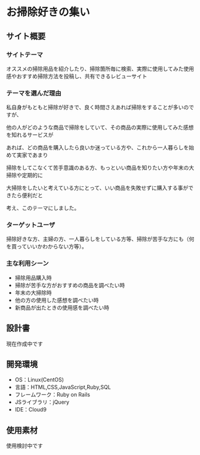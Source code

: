 # お掃除好きの集い

## サイト概要
### サイトテーマ
<p>オススメの掃除用品を紹介したり、掃除箇所毎に検索、実際に使用してみた使用感やおすすめ掃除方法を投稿し、共有できるレビューサイト</p>


### テーマを選んだ理由
<p>私自身がもともと掃除が好きで、良く時間さえあれば掃除をすることが多いのですが、</p>
<p>他の人がどのような商品で掃除をしていて、その商品の実際に使用してみた感想を知れるサービスが</p>
<p>あれば、どの商品を購入したら良いか迷っている方や、これから一人暮らしを始めて実家であまり</p>
<p>掃除をしてこなくて苦手意識のある方、もっといい商品を知りたい方や年末の大掃除や定期的に</p>
<p>大掃除をしたいと考えている方にとって、いい商品を失敗せずに購入する事ができたら便利だと</p>
<p>考え、このテーマにしました。</p>

### ターゲットユーザ
<p>掃除好きな方、主婦の方、一人暮らしをしている方等、掃除が苦手な方にも（何を買っていいかわからない方等）。</p>


### 主な利用シーン
- 掃除用品購入時
- 掃除が苦手な方がおすすめの商品を調べたい時
- 年末の大掃除時
- 他の方の使用した感想を調べたい時
- 新商品が出たときの使用感を調べたい時


## 設計書
現在作成中です


## 開発環境
- OS：Linux(CentOS)
- 言語：HTML,CSS,JavaScript,Ruby,SQL
- フレームワーク：Ruby on Rails
- JSライブラリ：jQuery
- IDE：Cloud9


## 使用素材
使用検討中です
